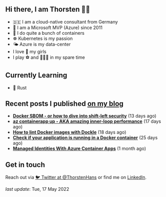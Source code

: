 ## Hi there, I am Thorsten 👋🏼

- 🇩🇪 I am a cloud-native consultant from Germany
- 🔷 I am a Microsoft MVP (Azure) since 2011
- 🐳 I do quite a bunch of containers
- ☸️ Kubernetes is my passion
- 🌤 Azure is my data-center
- I love 💞 my girls
- I play ⚽️ and 🏃🏻‍♂️ in my spare time

## Currently Learning

- 🦀 Rust

## Recent posts I published [on my blog](https://thorsten-hans.com)

- **[Docker SBOM - or how to dive into shift-left security](https://www.thorsten-hans.com/docker-sbom-dive-into-shift-left-security/)** (13 days ago)
- **[az containerapp up - AKA amazing inner-loop performance](https://www.thorsten-hans.com/az-containerapp-aka-amazing-loop-performance/)** (17 days ago)
- **[How to lint Docker images with Dockle](https://www.thorsten-hans.com/lint-docker-images-with-dockle/)** (18 days ago)
- **[Check if your application is running in a Docker container](https://www.thorsten-hans.com/check-if-application-is-running-in-docker-container/)** (25 days ago)
- **[Managed Identities With Azure Container Apps](https://www.thorsten-hans.com/managed-identities-with-azure-container-apps/)** (1 month ago)

## Get in touch

Reach out via [🐦 Twitter at @ThorstenHans](https://twitter.com/ThorstenHans) or find me on [LinkedIn](https://linkedin.com/in/ThorstenHans).

_last update_: Tue, 17 May 2022
